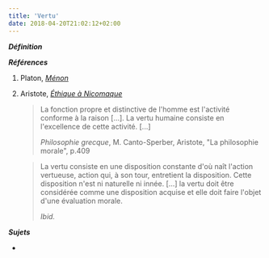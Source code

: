 ```yaml
---
title: 'Vertu'
date: 2018-04-20T21:02:12+02:00
---
```


***Définition*** 

>

***Références***

1. Platon, <u>*Ménon*</u>
1. Aristote, <u>*Éthique à Nicomaque*</u>

	> La fonction propre et distinctive de l'homme est l'activité conforme à la raison [...].
	> La vertu humaine consiste en l'excellence de cette activité. [...]
	>
	>  *Philosophie grecque*, M. Canto-Sperber, Aristote, "La philosophie morale", p.409

	> La vertu consiste en une disposition constante d'où naît l'action vertueuse, action qui,
	> à son tour, entretient la disposition. Cette disposition n'est ni naturelle ni innée. [...]
	> la vertu doit être considérée comme une disposition acquise et elle doit faire l'objet
	> d'une évaluation morale.
	>
	> *Ibid.*

***Sujets***

- 
